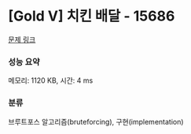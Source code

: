 # [Gold V] 치킨 배달 - 15686 

[문제 링크](https://www.acmicpc.net/problem/15686) 

### 성능 요약

메모리: 1120 KB, 시간: 4 ms

### 분류

브루트포스 알고리즘(bruteforcing), 구현(implementation)

